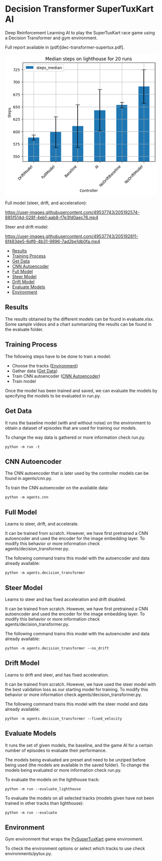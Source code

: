 # Decision Transformer SuperTuxKart AI

Deep Reinforcement Learning AI to play the SuperTuxKart race game using a Decision Transformer and gym environment.

Full report available in (pdf)[dec-transformer-supertux.pdf].

![Summary chart](evaluate/lighthouse_chart.png)

Full model (steer, drift, and acceleration):

https://user-images.githubusercontent.com/49537743/205192574-885f514d-028f-4eb1-aab8-f7e3fd0aec76.mp4

Steer and drift model:

https://user-images.githubusercontent.com/49537743/205192811-6f483de5-6df6-4b31-9896-7ad2be1db0fa.mp4

- [Results](#results)
- [Training Process](#training-process)
- [Get Data](#get-data)
- [CNN Autoencoder](#cnn-autoencoder)
- [Full Model](#full-model)
- [Steer Model](#steer-model)
- [Drift Model](#drift-model)
- [Evaluate Models](#evaluate-models)
- [Environment](#environment)

## Results

The results obtained by the different models can be found in evaluate.xlsx.
Some sample videos and a chart summarizing the results can be found in the evaluate folder.

## Training Process

The following steps have to be done to train a model:

- Choose the tracks ([Environment](#environment))
- Gather data ([Get Data](#get-data))
- Train CNN autoencoder ([CNN Autoencoder](#cnn-autoencoder))
- Train model

Once the model has been trained and saved, we can evaluate the models by specifying the models to be evaluated in run.py.

## Get Data

It runs the baseline model (with and without noise) on the environment to obtain a dataset of episodes that are used for training our models.

To change the way data is gathered or more information check run.py.

```
python -m run -t
```

## CNN Autoencoder

The CNN autoencoder that is later used by the controller models can be found in agents/cnn.py.

To train the CNN autoencoder on the available data:

```
python -m agents.cnn
```

## Full Model

Learns to steer, drift, and accelerate.

It can be trained from scratch. However, we have first pretrained a CNN autoencoder and used the encoder for the image embedding layer.
To modify this behavior or more information check agents/decision_transformer.py.

The following command trains this model with the autoencoder and data already available:
```
python -m agents.decision_transformer 
```

## Steer Model

Learns to steer and has fixed acceleration and drift disabled.

It can be trained from scratch. However, we have first pretrained a CNN autoencoder and used the encoder for the image embedding layer.
To modify this behavior or more information check agents/decision_transformer.py.

The following command trains this model with the autoencoder and data already available:
```
python -m agents.decision_transformer --no_drift 
```

## Drift Model

Learns to drift and steer, and has fixed acceleration. 

It can be trained from scratch. However, we have used the steer model with the best validation loss as our starting model for training.
To modify this behavior or more information check agents/decision_transformer.py.

The following command trains this model with the steer model and data already available:
```
python -m agents.decision_transformer --fixed_velocity 
```

## Evaluate Models

It runs the set of given models, the baseline, and the game AI for a certain number of episodes to evaluate their performance.

The models being evaluated are preset and need to be unziped before being used (the models are available in the saved folder).
To change the models being evaluated or more information check run.py.

To evaluate the models on the lighthouse track:
```
python -m run --evaluate_lighthouse
```

To evaluate the models on all selected tracks (models given have not been trained in other tracks than lighthouse):

```
python -m run --evaluate
```

## Environment

Gym environment that wraps the [PySuperTuxKart](https://github.com/philkr/pystk) game environment.

To check the environment options or select which tracks to use check environments/pytux.py.
